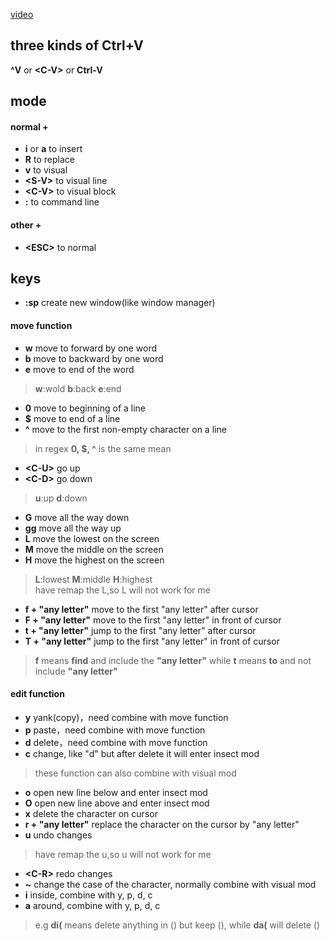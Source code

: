 [video](https://www.bilibili.com/video/BV1CV4y167RA/)
## three kinds of Ctrl+V
**^V** or **&lt;C-V>** or **Ctrl-V**
## mode
#### normal +  
- **i** or **a** to insert  
- **R** to replace 
- **v** to visual
- **&lt;S-V>** to visual line
- **&lt;C-V>** to visual block
- **:** to command line 
#### other +
- **&lt;ESC>** to normal  
## keys  
- **:sp** create new window(like window manager)  
#### move function
- **w** move to forward by one word
- **b** move to backward by one word
- **e** move to end of the word
> **w**:wold **b**:back **e**:end  
- **0** move to beginning of a line  
- **$** move to end of a line   
- **^** move to the first non-empty character on a line   
> in regex **0, $, ^** is the same mean
- **&lt;C-U>** go up  
- **&lt;C-D>** go down
> **u**:up **d**:down    
- **G** move all the way down  
- **gg** move all the way up  
- **L** move the lowest on the screen  
- **M** move the middle on the screen  
- **H** move the highest on the screen  
> **L**:lowest **M**:middle **H**:highest  
> have remap the L,so L will not work for me
- **f + "any letter"** move to the first "any letter" after cursor   
- **F + "any letter"** move to the first "any letter" in front of cursor   
- **t + "any letter"** jump to the first "any letter" after cursor   
- **T + "any letter"** jump to the first "any letter" in front of cursor   
> **f** means **find** and include the **"any letter"** while **t** means **to** and not include **"any letter"**
#### edit function
- **y** yank(copy)，need combine with move function  
- **p** paste，need combine with move function  
- **d** delete，need combine with move function  
- **c** change, like "d" but after delete it will enter insect mod  
> these function can also combine with visual mod
- **o** open new line below and enter insect mod  
- **O** open new line above and enter insect mod  
- **x** delete the character on cursor  
- **r + "any letter"** replace the character on the cursor by "any letter"  
- **u** undo changes  
> have remap the u,so u will not work for me
- **&lt;C-R>**  redo changes  
- **~** change the case of the character, normally combine with visual mod  
- **i** inside, combine with y, p, d, c 
- **a** around, combine with y, p, d, c 
> e.g **di(** means delete anything in () but keep (), while **da(** will delete ()  
